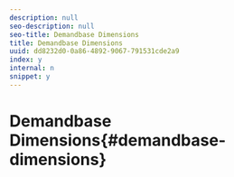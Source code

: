 ```yaml
---
description: null
seo-description: null
seo-title: Demandbase Dimensions
title: Demandbase Dimensions
uuid: dd8232d0-0a86-4892-9067-791531cde2a9
index: y
internal: n
snippet: y
---
```


# Demandbase Dimensions{#demandbase-dimensions}

